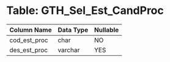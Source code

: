 # Table: GTH_Sel_Est_CandProc

| Column Name | Data Type | Nullable |
|-------------|-----------|----------|
| cod_est_proc | char | NO |
| des_est_proc | varchar | YES |
